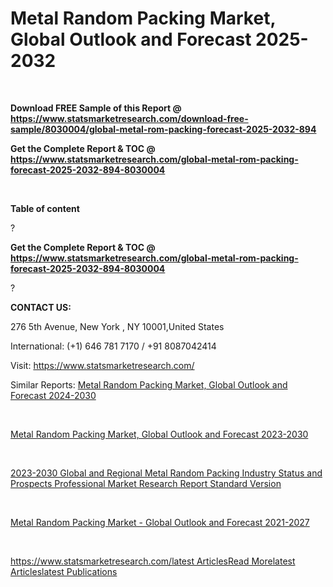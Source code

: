 <h1>Metal Random Packing Market, Global Outlook and Forecast 2025-2032</h1><br/><p><strong>Download FREE Sample of this Report @ <a href="https://www.statsmarketresearch.com/download-free-sample/8030004/global-metal-rom-packing-forecast-2025-2032-894">https://www.statsmarketresearch.com/download-free-sample/8030004/global-metal-rom-packing-forecast-2025-2032-894</a></strong></p>
 
 
 
 <div><b>Get the Complete Report & TOC @ <a href="https://www.statsmarketresearch.com/global-metal-rom-packing-forecast-2025-2032-894-8030004">https://www.statsmarketresearch.com/global-metal-rom-packing-forecast-2025-2032-894-8030004</a></b></div>
 
 
 
 <p><br />
 
 <b>Table of content</b></p>
 
 
 
 <p>? </p>
 
 
 
 <div><b>Get the Complete Report & TOC @ <a href="https://www.statsmarketresearch.com/global-metal-rom-packing-forecast-2025-2032-894-8030004">https://www.statsmarketresearch.com/global-metal-rom-packing-forecast-2025-2032-894-8030004</a></b></div>
 
 
 
 <p>? </p>
 
 
 
 <p><b>CONTACT US:</b><br />
 
 276 5th Avenue, New York , NY 10001,United States<br />
 
 International: (+1) 646 781 7170 / +91 8087042414<br />
 
 Visit: <a href="https://www.statsmarketresearch.com/">https://www.statsmarketresearch.com/</a><br />
 
 Similar Reports: <a href="https://www.statsmarketresearch.com/global-metal-rom-packing-forecast-2025-2032-894-8030004">Metal Random Packing Market, Global Outlook and Forecast 2024-2030</a><br />
 
 <br />
 
 <a href="https://www.statsmarketresearch.com/global-metal-rom-packing-forecast-2025-2032-894-8030004">Metal Random Packing Market, Global Outlook and Forecast 2023-2030</a><br />
 
 <br />
 
 <a href="https://www.statsmarketresearch.com/global-metal-rom-packing-forecast-2025-2032-894-8030004">2023-2030 Global and Regional Metal Random Packing Industry Status and Prospects Professional Market Research Report Standard Version</a><br />
 
 <br />
 
 <a href="https://www.statsmarketresearch.com/global-metal-rom-packing-forecast-2025-2032-894-8030004">Metal Random Packing Market - Global Outlook and Forecast 2021-2027</a><br />
 
 <br />
 
 <a href="https://gyeongbokgung.com">https://www.statsmarketresearch.com/</a><a href="https://hallyeomaritime.com">latest Articles</a><a href="https://jingwansa.com">Read More</a><a href="https://nguoiviet.jp/">latest Articles</a><a href="https://www.intelmarketresearch.com/">latest Publications</a></p>
